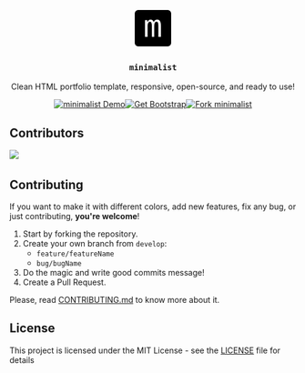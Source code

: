 <p align="center">
  <img src="https://raw.githubusercontent.com/imgios/minimalist/master/.github/minimalist-512.png" width="64">
  <h3 align="center"><code>minimalist</code></h3>
</p>

<p align="center">Clean HTML portfolio template, responsive, open-source, and ready to use!</p>

<p align="center">
  <a href="https://imgios.github.io/minimalist/" target="_blank"><img alt="minimalist Demo" src="https://img.shields.io/badge/Demo-343a40?style=flat-square"></a><a href="https://getbootstrap.com/" target="_blank"><img alt="Get Bootstrap" src="https://img.shields.io/badge/Built%20with%20Bootstrap-f8f9fa?style=flat-square"></a><a href="https://github.com/imgios/minimalist/fork" target="_blank"><img alt="Fork minimalist" src="https://img.shields.io/badge/Create%20your%20own%20portfolio%20on%20GitHub-343a40?style=flat-square"></a>
</p>

## Contributors

<a href="https://github.com/imgios/minimalist/graphs/contributors">
  <img src="https://contrib.rocks/image?repo=imgios/minimalist" />
</a>

## Contributing
If you want to make it with different colors, add new features, fix any bug, or just contributing, **you're welcome**!
1. Start by forking the repository.
2. Create your own branch from `develop`: 
    - `feature/featureName`
    - `bug/bugName`
3. Do the magic and write good commits message!
4. Create a Pull Request.

Please, read [CONTRIBUTING.md](CONTRIBUTING.md) to know more about it.

## License

This project is licensed under the MIT License - see the [LICENSE](LICENSE) file for details
